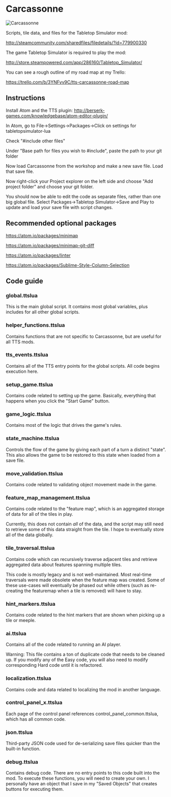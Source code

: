 # Carcassonne
![Carcassonne](https://github.com/DinnerBuffet/TTSCarcassonne/blob/master/workshop%20splash.jpg)

Scripts, tile data, and files for the Tabletop Simulator mod:

http://steamcommunity.com/sharedfiles/filedetails/?id=779900330

The game Tabletop Simulator is required to play the mod:

http://store.steampowered.com/app/286160/Tabletop_Simulator/

You can see a rough outline of my road map at my Trello:

https://trello.com/b/3YNFvv9C/tts-carcassonne-road-map

## Instructions

Install Atom and the TTS plugin: http://berserk-games.com/knowledgebase/atom-editor-plugin/

In Atom, go to File->Settings->Packages->Click on settings for tabletopsimulator-lua

Check "#include other files"

Under "Base path for files you wish to #include", paste the path to your git folder

Now load Carcassonne from the workshop and make a new save file. Load that save file.

Now right-click your Project explorer on the left side and choose "Add project folder" and choose your git folder.

You should now be able to edit the code as separate files, rather than one big global file. Select Packages->Tabletop Simulator->Save and Play to update and load your save file with script changes.

## Recommended optional packages

https://atom.io/packages/minimap

https://atom.io/packages/minimap-git-diff

https://atom.io/packages/linter

https://atom.io/packages/Sublime-Style-Column-Selection

## Code guide

### global.ttslua

This is the main global script. It contains most global variables, plus includes for all other global scripts.

### helper_functions.ttslua

Contains functions that are not specific to Carcassonne, but are useful for all TTS mods.

### tts_events.ttslua

Contains all of the TTS entry points for the global scripts. All code begins execution here.

### setup_game.ttslua

Contains code related to setting up the game. Basically, everything that happens when you click the "Start Game" button.

### game_logic.ttslua

Contains most of the logic that drives the game's rules.

### state_machine.ttslua

Controls the flow of the game by giving each part of a turn a distinct "state". This also allows the game to be restored to this state when loaded from a save file.

### move_validation.ttslua

Contains code related to validating object movement made in the game.

### feature_map_management.ttslua

Contains code related to the "feature map", which is an aggregated storage of data for all of the tiles in play.

Currently, this does not contain *all* of the data, and the script may still need to retrieve some of this data straight from the tile. I hope to eventually store all of the data globally.

### tile_traversal.ttslua

Contains code which can recursively traverse adjacent tiles and retrieve aggregated data about features spanning multiple tiles.

This code is mostly legacy and is not well-maintained. Most real-time traversals were made obsolete when the feature map was created. Some of these use-cases will eventually be phased out while others (such as re-creating the featuremap when a tile is removed) will have to stay.

### hint_markers.ttslua

Contains code related to the hint markers that are shown when picking up a tile or meeple.

### ai.ttslua

Contains all of the code related to running an AI player.

Warning: This file contains a ton of duplicate code that needs to be cleaned up. If you modify any of the Easy code, you will also need to modify corresponding Hard code until it is refactored.

### localization.ttslua

Contains code and data related to localizing the mod in another language.

### control_panel_x.ttslua

Each page of the control panel references control_panel_common.ttslua, which has all common code.

### json.ttslua

Third-party JSON code used for de-serializing save files quicker than the built-in function.

### debug.ttslua

Contains debug code. There are no entry points to this code built into the mod. To execute these functions, you will need to create your own. I personally have an object that I save in my "Saved Objects" that creates buttons for executing them.
